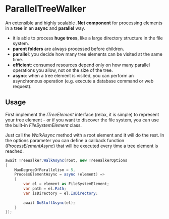 # ParallelTreeWalker
An extensible and highly scalable **.Net component** for processing elements in a **tree** in an **async** and **parallel** way.

* it is able to process **huge trees**, like a large directory structure in the file system.
* **parent folders** are always processed before children.
* **parallel**: you decide how many tree elements can be visited at the same time.
* **efficient**: consumed resources depend only on how many parallel operations you allow, not on the size of the tree.
* **async**: when a tree element is visited, you can perform an asynchronous operation (e.g. execute a database command or web request).

## Usage

First implement the *ITreeElement* interface (relax, it is simple) to represent your tree element - or if you want to discover the file system, you can use the built-in *FileSystemElement* class.

Just call the *WalkAsync* method with a root element and it will do the rest. In the options parameter you can define a callback function (*ProcessElementAsync*) that will be executed every time a tree element is reached.

```c#
await TreeWalker.WalkAsync(root, new TreeWalkerOptions
{
    MaxDegreeOfParallelism = 5,
    ProcessElementAsync = async (element) =>
    {
        var el = element as FileSystemElement;
        var path = el.Path;
        var isDirectory = el.IsDirectory;
        
        await DoStuffAsync(el);
    }
});
```
